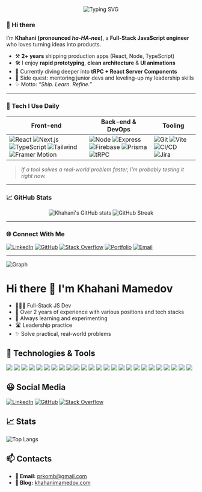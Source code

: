 <!-- Banner / Hero -->
<p align="center">
  <img src="https://readme-typing-svg.herokuapp.com/?font=Fira+Code&size=24&pause=1000&color=00ADB5&center=true&width=435&lines=Hey,+I'm+Khahani+Mamedov!;Full-Stack+JavaScript+Engineer;Always+learning+🚀" alt="Typing SVG" />
</p>

### 👋 Hi there

I’m **Khahani (pronounced _ha-HA-nee_)**, a **Full-Stack JavaScript engineer** who loves turning ideas into products.  
- ⚒️ **2+ years** shipping production apps (React, Node, TypeScript)  
- 🛠  I enjoy **rapid prototyping**, **clean architecture** & **UI animations**  
- 🌱 Currently diving deeper into **tRPC + React Server Components**  
- 🧭 Side quest: mentoring junior devs and leveling-up my leadership skills  
- ✨ Motto: *“Ship. Learn. Refine.”*

---

### 🔧 Tech I Use Daily

| Front-end | Back-end & DevOps | Tooling |
|-----------|------------------|---------|
| ![React](https://img.shields.io/badge/-React-20232a?logo=react&logoColor=61dafb) ![Next.js](https://img.shields.io/badge/-Next.js-000?logo=next.js) ![TypeScript](https://img.shields.io/badge/-TypeScript-3178C6?logo=typescript&logoColor=white) ![Tailwind](https://img.shields.io/badge/-Tailwind-06B6D4?logo=tailwindcss&logoColor=white) ![Framer Motion](https://img.shields.io/badge/-Framer_Motion-E10098?logo=framer&logoColor=white) | ![Node](https://img.shields.io/badge/-Node.js-339933?logo=node.js&logoColor=white) ![Express](https://img.shields.io/badge/-Express-000?logo=express&logoColor=white) ![Firebase](https://img.shields.io/badge/-Firebase-FFCA28?logo=firebase&logoColor=black) ![Prisma](https://img.shields.io/badge/-Prisma-2D3748?logo=prisma) ![tRPC](https://img.shields.io/badge/-tRPC-2596be?logo=trpc) | ![Git](https://img.shields.io/badge/-Git-F05032?logo=git&logoColor=white) ![Vite](https://img.shields.io/badge/-Vite-646CFF?logo=vite&logoColor=white) ![CI/CD](https://img.shields.io/badge/-CI/CD-0A0A0A?logo=githubactions) ![Jira](https://img.shields.io/badge/-Jira-0052CC?logo=jira&logoColor=white) |

> *If a tool solves a real-world problem faster, I’m probably testing it right now.*

---

### 📈 GitHub Stats

<p align="center">
  <img src="https://github-readme-stats.vercel.app/api?username=prkomb&show_icons=true&theme=tokyonight&hide_border=true" alt="Khahani's GitHub stats" />
  <img src="https://github-readme-streak-stats.herokuapp.com/?user=prkomb&theme=tokyonight&hide_border=true" alt="GitHub Streak" />
</p>

---

### 🌐 Connect With Me

[![LinkedIn](https://img.shields.io/badge/LinkedIn-0077B5?style=for-the-badge&logo=linkedin&logoColor=white)](https://www.linkedin.com/in/khahani-mamedov/)
[![GitHub](https://img.shields.io/badge/GitHub-181717?style=for-the-badge&logo=github&logoColor=white)](https://github.com/prkomb)
[![Stack Overflow](https://img.shields.io/badge/Stack%20Overflow-F48024?style=for-the-badge&logo=stackoverflow&logoColor=white)](https://stackoverflow.com/users/30908165/prkomb)
[![Portfolio](https://img.shields.io/badge/Portfolio-000?style=for-the-badge&logo=vercel&logoColor=white)](https://khahanimamedov.com)
[![Email](https://img.shields.io/badge/E-mail-D14836?style=for-the-badge&logo=gmail&logoColor=white)](mailto:prkomb@gmail.com)

---

<!-- Commit graph (optional eye-candy) -->
![Graph](https://activity-graph.herokuapp.com/graph?username=prkomb&theme=tokyo-night&hide_border=true)

# Hi there 👋 I'm Khahani Mamedov

* 👨🏻‍💻 Full-Stack JS Dev
* 🧠 Over 2 years of experience with various positions and tech stacks
* 🤔 Always learning and experimenting
* 🛣️ Leadership practice
* ✨ Solve practical, real-world problems

## 🚀 Technologies & Tools

<p align="left">
  <img src="https://img.shields.io/badge/JavaScript-F7DF1E?style=for-the-badge&logo=javascript&logoColor=black"/>
  <img src="https://img.shields.io/badge/TypeScript-3178C6?style=for-the-badge&logo=typescript&logoColor=white"/>
  <img src="https://img.shields.io/badge/React-20232A?style=for-the-badge&logo=react&logoColor=61DAFB"/>
  <img src="https://img.shields.io/badge/Redux_Toolkit-764ABC?style=for-the-badge&logo=redux&logoColor=white"/>

  <img src="https://img.shields.io/badge/HTML5-E34F26?style=for-the-badge&logo=html5&logoColor=white"/>
  <img src="https://img.shields.io/badge/CSS3-1572B6?style=for-the-badge&logo=css3&logoColor=white"/>
  <img src="https://img.shields.io/badge/SASS/SCSS-CC6699?style=for-the-badge&logo=sass&logoColor=white"/>
  <img src="https://img.shields.io/badge/Express-000000?style=for-the-badge&logo=express&logoColor=white"/>
  <img src="https://img.shields.io/badge/Puppeteer-40B5A4?style=for-the-badge&logo=puppeteer&logoColor=white"/>
  

  <img src="https://img.shields.io/badge/Tailwind_CSS-06B6D4?style=for-the-badge&logo=tailwind-css&logoColor=white"/>
  <img src="https://img.shields.io/badge/Bootstrap-7952B3?style=for-the-badge&logo=bootstrap&logoColor=white"/>
  <img src="https://img.shields.io/badge/React_Hook_Form-EC5990?style=for-the-badge&logo=reacthookform&logoColor=white"/>
  <img src="https://img.shields.io/badge/Formik-ECC94B?style=for-the-badge&logo=formik&logoColor=black"/>
  <img src="https://img.shields.io/badge/Vite-646CFF?style=for-the-badge&logo=vite&logoColor=white"/>
  <img src="https://img.shields.io/badge/Firebase-FFCA28?style=for-the-badge&logo=firebase&logoColor=black"/>
  <img src="https://img.shields.io/badge/Contentful-2478CC?style=for-the-badge&logo=contentful&logoColor=white"/>
  <img src="https://img.shields.io/badge/Pinia-FADA5E?style=for-the-badge&logo=pinia&logoColor=black"/>
  <img src="https://img.shields.io/badge/MUI-007FFF?style=for-the-badge&logo=mui&logoColor=white"/>
  <img src="https://img.shields.io/badge/Git-F05032?style=for-the-badge&logo=git&logoColor=white"/>
  <img src="https://img.shields.io/badge/Vercel-000000?style=for-the-badge&logo=vercel&logoColor=white"/>
  <img src="https://img.shields.io/badge/CI/CD-0A0A0A?style=for-the-badge&logo=githubactions&logoColor=white"/>
  <img src="https://img.shields.io/badge/REST_API-6A737D?style=for-the-badge"/>
  <img src="https://img.shields.io/badge/Framer_Motion-E10098?style=for-the-badge&logo=framer&logoColor=white"/>
  <img src="https://img.shields.io/badge/Jira-0052CC?style=for-the-badge&logo=jira&logoColor=white"/>
  <img src="https://img.shields.io/badge/Slack-4A154B?style=for-the-badge&logo=slack&logoColor=white"/>
</p>

## 😃 Social Media

[![LinkedIn](https://img.shields.io/badge/linkedin-%230077B5.svg?&style=for-the-badge&logo=linkedin&logoColor=white)](https://www.linkedin.com/in/khahani-mamedov/)
[![GitHub](https://img.shields.io/badge/GitHub-%2312100E.svg?&style=for-the-badge&logo=Github&logoColor=white)](https://github.com/prkomb)
[![Stack Overflow](https://img.shields.io/badge/stackoverflow-F58025.svg?&style=for-the-badge&logo=Stack%20Overflow&logoColor=white)](https://stackoverflow.com/users/30908165/prkomb)

## 📈 Stats

![Top Langs](https://github-readme-stats.vercel.app/api?username=prkomb&layout=compact&theme=tokyonight)

## 📫 Contacts

* **📧 Email:** [prkomb@gmail.com](mailto:prkomb@gmail.com)
* **🔗 Blog:** [khahanimamedov.com](https://khahanimamedov.com)
